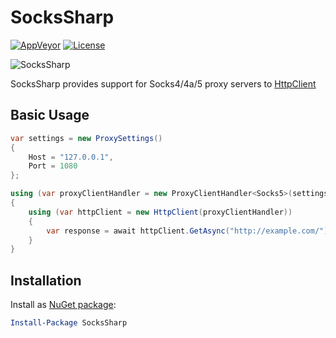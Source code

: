 # SocksSharp

[![AppVeyor](https://img.shields.io/appveyor/ci/gruntjs/grunt/master.svg?style=flat-square)](https://ci.appveyor.com/project/extremecodetv/sockssharp/)
[![License](https://img.shields.io/badge/license-MIT-blue.svg?style=flat-square)](https://raw.githubusercontent.com/extremecodetv/SocksSharp/master/LICENSE)

![SocksSharp](http://i.imgur.com/hh1aZVU.png)


SocksSharp provides support for Socks4/4a/5 proxy servers to [HttpClient](https://msdn.microsoft.com/en-us/library/system.net.http.httpclient(v=vs.118).aspx)

## Basic Usage
```C#
var settings = new ProxySettings()
{
	Host = "127.0.0.1",
	Port = 1080
};

using (var proxyClientHandler = new ProxyClientHandler<Socks5>(settings))
{
	using (var httpClient = new HttpClient(proxyClientHandler))
	{
		var response = await httpClient.GetAsync("http://example.com/");
	}
}
```

## Installation

Install as [NuGet package](https://www.nuget.org/packages/SocksSharp/):

```powershell
Install-Package SocksSharp
```
